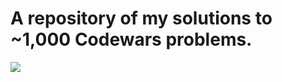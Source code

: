 <h1>A repository of my solutions to ~1,000 Codewars problems.</h1>
<a href="https://www.codewars.com/users/febinbellamy"><img src="https://github.com/user-attachments/assets/fba12087-a6fe-4852-9154-a3a9795f8a68"/></a>
